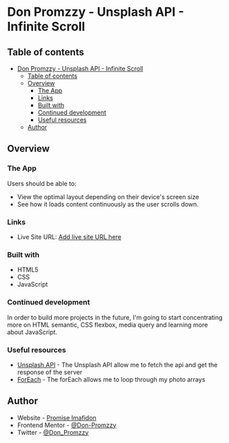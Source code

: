 # Don Promzzy - Unsplash API - Infinite Scroll

## Table of contents


- [Don Promzzy - Unsplash API - Infinite Scroll](#don-promzzy---unsplash-api---infinite-scroll)
  - [Table of contents](#table-of-contents)
  - [Overview](#overview)
    - [The App](#the-app)
    - [Links](#links)
    - [Built with](#built-with)
    - [Continued development](#continued-development)
    - [Useful resources](#useful-resources)
  - [Author](#author)


## Overview

### The App

Users should be able to:

- View the optimal layout depending on their device's screen size
- See how it loads content continuously as the user scrolls down.

### Links

- Live Site URL: [Add live site URL here](https://your-live-site-url.com)

### Built with

- HTML5
- CSS
- JavaScript

### Continued development

In order to build more projects in the future, I'm going to start concentrating more on HTML semantic, CSS flexbox, media query and learning more about JavaScript.

### Useful resources

- [Unsplash API](https://unsplash.com/documentation) - The Unsplash API allow me to fetch the api and get the response of the server
- [ForEach](https://alligator.io/js/foreach-vs-for-loops/
) - The forEach allows me to loop through my photo arrays

## Author

- Website - [Promise Imafidon](https://github.com/Don-Promzzy)
- Frontend Mentor - [@Don-Promzzy](https://www.frontendmentor.io/profile/Don-Promzzy)
- Twitter - [@Don_Promzzy](https://twitter.com/Don_Promzzy)

